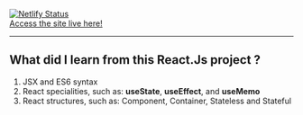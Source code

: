 [![Netlify Status](https://api.netlify.com/api/v1/badges/c4c611d6-f471-430a-a86f-20ad8bf9437f/deploy-status?branch=main)](https://app.netlify.com/sites/reactjs-appointment-planner/deploys)  
[Access the site live here!](https://reactjs-appointment-planner.netlify.app)

---
## What did I learn from this React.Js project ?
1. JSX and ES6 syntax
2. React specialities, such as: **useState**, **useEffect**, and **useMemo**
3. React structures, such as: Component, Container, Stateless and Stateful
